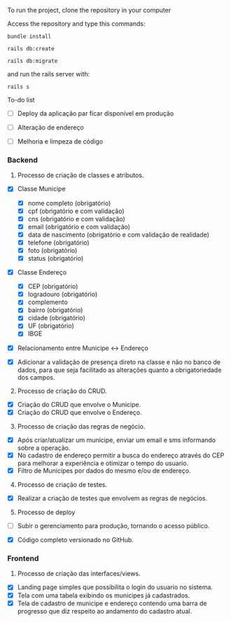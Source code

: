 To run the project, clone the repository in your computer

Access the repository and type this commands: 

`bundle install`

`rails db:create`

`rails db:migrate`

and run the rails server with:

`rails s`

To-do list

- [ ] Deploy da aplicação par ficar disponível em produção

- [ ] Alteração de endereço

- [ ] Melhoria e limpeza de código

### Backend

1. Processo de criação de classes e atributos.
- [x] Classe Municipe 
	- [x] nome completo (obrigatório)
	- [x] cpf (obrigatório e com validação)
	- [x] cns (obrigatório e com validação)
	- [x] email (obrigatório e com validação)
	- [x] data de nascimento (obrigatório e com validação de realidade)
	- [x] telefone (obrigatório)
	- [x] foto (obrigatório)
	- [x] status (obrigatório)
- [x] Classe Endereço 
	- [x] CEP (obrigatório)
	- [x] logradouro (obrigatório)
	- [x] complemento 
	- [x] bairro (obrigatório)
	- [x] cidade (obrigatório)
	- [x] UF (obrigatório)
	- [x] IBGE
- [x] Relacionamento entre Municipe <-> Endereço
- [x] Adicionar a validação de presença direto na classe e não no banco de dados, para que seja facilitado as alterações quanto a obrigatoriedade dos campos.


2. Processo de criação do CRUD.

- [x] Criação do CRUD que envolve o Municipe.
- [x] Criação do CRUD que envolve o Endereço.

3. Processo de criação das regras de negócio.

- [x] Após criar/atualizar um munícipe, enviar um email e sms informando sobre a operação.
- [x] No cadastro de endereço permitir a busca do endereço através do CEP para melhorar a experiência e otimizar o tempo do usuario.
- [x] Filtro de Municipes por dados do mesmo e/ou de endereço.

4. Processo de criação de testes.

 - [x] Realizar a criação de testes que envolvem as regras de negócios.

5. Processo de deploy

- [ ] Subir o gerenciamento para produção, tornando o acesso público.
- [x] Código completo versionado no GitHub.


### Frontend

1. Processo de criação das interfaces/views.

- [x] Landing page simples que possibilita o login do usuario no sistema.
- [x] Tela com uma tabela exibindo os municipes já cadastrados.
- [x] Tela de cadastro de municipe e endereço contendo uma barra de progresso que diz respeito ao andamento do cadastro atual.
